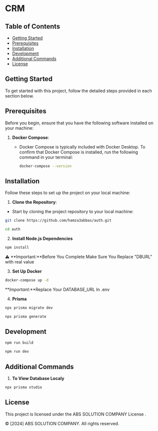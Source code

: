 # CRM

## Table of Contents

- [Getting Started](#getting-started)
- [Prerequisites](#prerequisites)
- [Installation](#installation)
- [Development](#development)
- [Additional Commands](#additional-commands)
- [License](#license)

## Getting Started

To get started with this project, follow the detailed steps provided in each section below.

## Prerequisites

Before you begin, ensure that you have the following software installed on your machine:

1. **Docker Compose**:
   - Docker Compose is typically included with Docker Desktop. To confirm that Docker Compose is installed, run the following command in your terminal:
   
     ```bash
     docker-compose --version
     ```

## Installation

Follow these steps to set up the project on your local machine:

1. **Clone the Repository**:

 - Start by cloning the project repository to your local machine:

```bash
git clone https://github.com/hamza3abbas/auth.git
```
```bash
cd auth
```
2. **Install Node.js Dependencies**

```bash
npm install
```

⚠️ **Important:**Before You Complete Make Sure You Replace "DBURL" with real value

3. **Set Up Docker**
```bash
docker-compose up -d
```
**_Important:_**Replace Your DATABASE_URL In .env

4. **Prisma**
```bash
npx prisma migrate dev
```
```bash
npx prisma generate
```

## Development 
```bash
npm run build
```
```bash
npm run dev
```

## Additional Commands
1. **To View Database Localy**
```bash
npx prisma studio
```
## License

This project is licensed under the ABS SOLUTION COMPANY License .

© [2024] ABS SOLUTION COMPANY. All rights reserved.